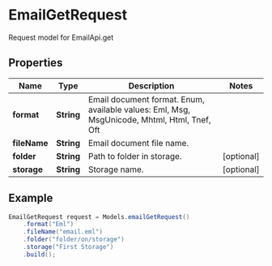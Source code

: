 # EmailGetRequest

Request model for EmailApi.get

## Properties

Name | Type | Description | Notes
---- | ---- | ----------- | -----
**format** | **String**| Email document format. Enum, available values: Eml, Msg, MsgUnicode, Mhtml, Html, Tnef, Oft |
**fileName** | **String**| Email document file name. |
**folder** | **String**| Path to folder in storage. | [optional]
**storage** | **String**| Storage name. | [optional]

## Example
```java
EmailGetRequest request = Models.emailGetRequest()
    .format("Eml")
    .fileName("email.eml")
    .folder("folder/on/storage")
    .storage("First Storage")
    .build();
```

